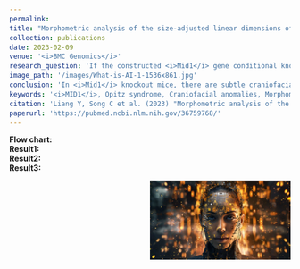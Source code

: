 ```yaml
---
permalink: 
title: "Morphometric analysis of the size-adjusted linear dimensions of the skull landmarks revealed craniofacial dysmorphology in <i>Mid1</i>-cKO mice"
collection: publications
date: 2023-02-09
venue: '<i>BMC Genomics</i>'
research_question: 'If the constructed <i>Mid1</i> gene conditional knockout mouse model does not exhibit the highly variable clinical features seen in Opitz Syndrome (OS) patients, does this mouse model still hold research value in studying the pathological mechanisms and potential treatments of OS?'
image_path: '/images/What-is-AI-1-1536x861.jpg'
conclusion: 'In <i>Mid1</i> knockout mice, there are subtle craniofacial malformations that resemble the developmental defects observed in patients with X-linked OS.'
keywords: '<i>MID1</i>, Opitz syndrome, Craniofacial anomalies, Morphometrics, Procrustes superimposition, EMDA.'
citation: 'Liang Y, Song C et al. (2023) "Morphometric analysis of the size-adjusted linear dimensions of the skull landmarks revealed craniofacial dysmorphology in <i>Mid1</i>-cKO mice"，<i>BMC Genomics</i>.  '
paperurl: 'https://pubmed.ncbi.nlm.nih.gov/36759768/'
---
```


**Flow chart:** <br>
**Result1:** <br>
**Result2:** <br>
**Result3:** <br>

<img src="/images/What-is-AI-1-1536x861.jpg" alt="Image created with Midjourney" style="width:50%; height:auto; float:right;">
